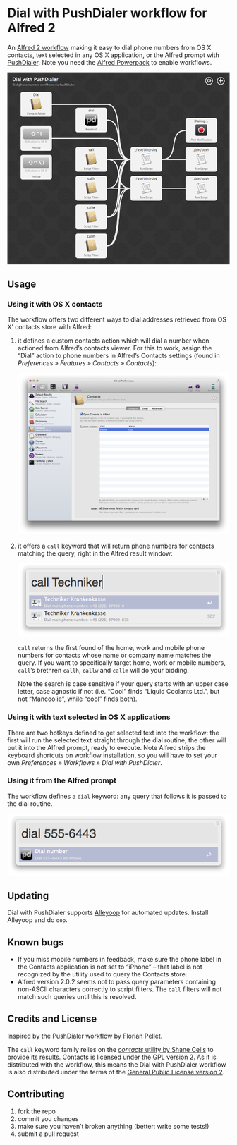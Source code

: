 # Dial with PushDialer workflow for Alfred 2

An [Alfred 2 workflow][alfred] making it easy to dial phone numbers from OS X contacts, text selected in any OS X application, or the Alfred prompt with [PushDialer][pushdialer]. Note you need the [Alfred Powerpack][alfred-powerpack] to enable workflows.

![Dial with PushDialer workflow overview](doc/pushdialer-workflow.png)

## Usage

### Using it with OS X contacts

The workflow offers two different ways to dial addresses retrieved from OS X’ contacts store with Alfred:

1. it defines a custom contacts action which will dial a number when actioned from Alfred’s contacts viewer. For this to work, assign the “Dial” action to phone numbers in Alfred’s Contacts settings (found in *Preferences » Features » Contacts » Contacts*):

    ![Alfred Contacts custom action settings](doc/pushdialer-contacts-settings.png)
    
2. it offers a `call` keyword that will return phone numbers for contacts matching the query, right in the Alfred result window:

    ![Alfred call keyword usage example](doc/pushdialer-call.png)
    
    `call` returns the first found of the home, work and mobile phone numbers for contacts whose name or company name matches the query. If you want to specifically target home, work or mobile numbers, `call`’s brethren `callh`, `callw` and `callm` will do your bidding.
    
    Note the search is case sensitive if your query starts with an upper case letter, case agnostic if not (i.e. “Cool” finds “Liquid Coolants Ltd.”, but not “Mancoolie”, while “cool” finds both).

### Using it with text selected in OS X applications

There are two hotkeys defined to get selected text into the workflow: the first will run the selected text straight through the dial routine, the other will put it into the Alfred prompt, ready to execute. Note Alfred strips the keyboard shortcuts on workflow installation, so you will have to set your own *Preferences » Workflows » Dial with PushDialer*.

### Using it from the Alfred prompt

The workflow defines a `dial` keyword: any query that follows it is passed to the dial routine.

![Alfred dial keyword usage example](doc/pushdialer-dial.png)

## Updating

Dial with PushDialer supports [Alleyoop][alleyoop] for automated updates. Install Alleyoop and do `oop`.

## Known bugs

* If you miss mobile numbers in feedback, make sure the phone label in the Contacts application is not set to “iPhone” – that label is not recognized by the utility used to query the Contacts store.
* Alfred version 2.0.2 seems not to pass query parameters containing non-ASCII characters correctly to script filters. The `call` filters will not match such queries until this is resolved. 

## Credits and License

Inspired by the PushDialer workflow by Florian Pellet.

The `call` keyword family relies on the [*contacts* utility by Shane Celis][contacts-util] to provide its results. Contacts is licensed under the GPL version 2. As it is distributed with the workflow, this means the Dial with PushDialer workflow is also distributed under the terms of the [General Public License version 2][gpl2].

## Contributing

1. fork the repo
2. commit you changes
3. make sure you haven’t broken anything (better: write some tests!)
4. submit a pull request

[alfred]:           http://www.alfredapp.com
[alfred-powerpack]: http://www.alfredapp.com/powerpack/
[pushdialer]:       http://pushdialer.com
[alleyoop]:         http://alfred.daniel.sh/Workflows/Alleyoop.alfredworkflow
[contacts-util]:    http://www.gnufoo.org/contacts/contacts.html
[gpl2]:             http://www.gnu.org/licenses/gpl-2.0.html
